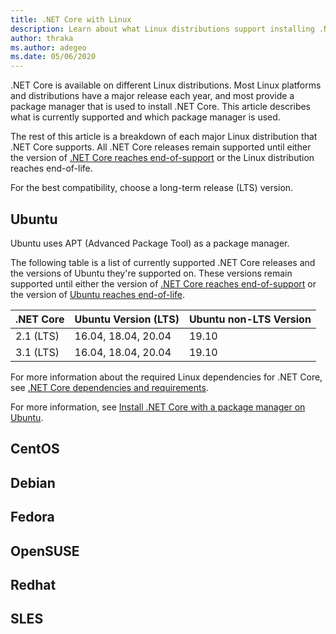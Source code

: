 ```yaml
---
title: .NET Core with Linux
description: Learn about what Linux distributions support installing .NET Core on Linux through a package manager.
author: thraka
ms.author: adegeo
ms.date: 05/06/2020
---
```


.NET Core is available on different Linux distributions. Most Linux platforms and distributions have a major release each year, and most provide a package manager that is used to install .NET Core. This article describes what is currently supported and which package manager is used.

The rest of this article is a breakdown of each major Linux distribution that .NET Core supports. All .NET Core releases remain supported until either the version of [.NET Core reaches end-of-support](https://dotnet.microsoft.com/platform/support/policy/dotnet-core) or the Linux distribution reaches end-of-life.

For the best compatibility, choose a long-term release (LTS) version.

## Ubuntu

Ubuntu uses APT (Advanced Package Tool) as a package manager.

The following table is a list of currently supported .NET Core releases and the versions of Ubuntu they're supported on. These versions remain supported until either the version of [.NET Core reaches end-of-support](https://dotnet.microsoft.com/platform/support/policy/dotnet-core) or the version of [Ubuntu reaches end-of-life](https://wiki.ubuntu.com/Releases).

| .NET Core | Ubuntu Version (LTS) | Ubuntu non-LTS Version |
|-----------|----------------------|------------------------|
| 2.1 (LTS) | 16.04, 18.04, 20.04  | 19.10                  |
| 3.1 (LTS) | 16.04, 18.04, 20.04  | 19.10                  |

For more information about the required Linux dependencies for .NET Core, see [.NET Core dependencies and requirements](dependencies.md?tabs=netcore31&pivots=os-linux).

For more information, see [Install .NET Core with a package manager on Ubuntu](linux-package-manager-ubuntu.md).

## CentOS

## Debian

## Fedora

## OpenSUSE

## Redhat

## SLES